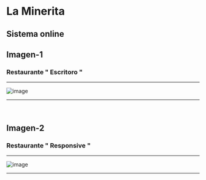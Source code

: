 # La Minerita

## Sistema online





## Imagen-1         

### Restaurante " Escritoro "
--- 

![image](https://github.com/gastonloco/LaMinerita/blob/main/imagenes/photo1.png)

--- 
<br>

## Imagen-2    


### Restaurante " Responsive "
--- 

![image](https://github.com/gastonloco/LaMinerita/blob/main/imagenes/photo2.png)

--- 
<br>
